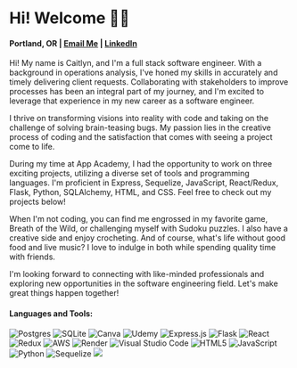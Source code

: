 # Hi! Welcome 👋🏼
#### Portland, OR | [Email Me](caitlynstandre@gmail.com) | [LinkedIn](https://www.linkedin.com/in/caitlyn-st-andre-46b1ba143/)

Hi! My name is Caitlyn, and I'm a full stack software engineer. With a background in operations analysis, I've honed my skills in accurately and timely delivering client requests. Collaborating with stakeholders to improve processes has been an integral part of my journey, and I'm excited to leverage that experience in my new career as a software engineer.

I thrive on transforming visions into reality with code and taking on the challenge of solving brain-teasing bugs. My passion lies in the creative process of coding and the satisfaction that comes with seeing a project come to life.

During my time at App Academy, I had the opportunity to work on three exciting projects, utilizing a diverse set of tools and programming languages. I'm proficient in Express, Sequelize, JavaScript, React/Redux, Flask, Python, SQLAlchemy, HTML, and CSS. Feel free to check out my projects below!

When I'm not coding, you can find me engrossed in my favorite game, Breath of the Wild, or challenging myself with Sudoku puzzles. I also have a creative side and enjoy crocheting. And of course, what's life without good food and live music? I love to indulge in both while spending quality time with friends.

I'm looking forward to connecting with like-minded professionals and exploring new opportunities in the software engineering field. Let's make great things happen together!

#### Languages and Tools:

![Postgres](https://img.shields.io/badge/postgres-%23316192.svg?style=for-the-badge&logo=postgresql&logoColor=white)
![SQLite](https://img.shields.io/badge/sqlite-%2307405e.svg?style=for-the-badge&logo=sqlite&logoColor=white)
![Canva](https://img.shields.io/badge/Canva-%2300C4CC.svg?style=for-the-badge&logo=Canva&logoColor=white)
![Udemy](https://img.shields.io/badge/Udemy-A435F0?style=for-the-badge&logo=Udemy&logoColor=white)
![Express.js](https://img.shields.io/badge/express.js-%23404d59.svg?style=for-the-badge&logo=express&logoColor=%2361DAFB)
![Flask](https://img.shields.io/badge/flask-%23000.svg?style=for-the-badge&logo=flask&logoColor=white)
![React](https://img.shields.io/badge/react-%2320232a.svg?style=for-the-badge&logo=react&logoColor=%2361DAFB)
![Redux](https://img.shields.io/badge/redux-%23593d88.svg?style=for-the-badge&logo=redux&logoColor=white)
![AWS](https://img.shields.io/badge/AWS-%23FF9900.svg?style=for-the-badge&logo=amazon-aws&logoColor=white)
![Render](https://img.shields.io/badge/Render-%46E3B7.svg?style=for-the-badge&logo=render&logoColor=white)
![Visual Studio Code](https://img.shields.io/badge/Visual%20Studio%20Code-0078d7.svg?style=for-the-badge&logo=visual-studio-code&logoColor=white)
![HTML5](https://img.shields.io/badge/html5-%23E34F26.svg?style=for-the-badge&logo=html5&logoColor=white)
![JavaScript](https://img.shields.io/badge/javascript-%23323330.svg?style=for-the-badge&logo=javascript&logoColor=%23F7DF1E)
![Python](https://img.shields.io/badge/python-3670A0?style=for-the-badge&logo=python&logoColor=ffdd54)
![Sequelize](https://img.shields.io/badge/Sequelize-52B0E7?style=for-the-badge&logo=Sequelize&logoColor=white)
![](https://res.cloudinary.com/djclmc80y/image/upload/v1687285849/Caitlyn_St.Andre_z1wjo1.jpg)

<!--
**cstandre/cstandre** is a ✨ _special_ ✨ repository because its `README.md` (this file) appears on your GitHub profile.

Here are some ideas to get you started:

- 🔭 I’m currently working on ...
- 🌱 I’m currently learning ...
- 👯 I’m looking to collaborate on ...
- 🤔 I’m looking for help with ...
- 💬 Ask me about ...
- 📫 How to reach me: ...
- 😄 Pronouns: ...
- ⚡ Fun fact: ...
-->
